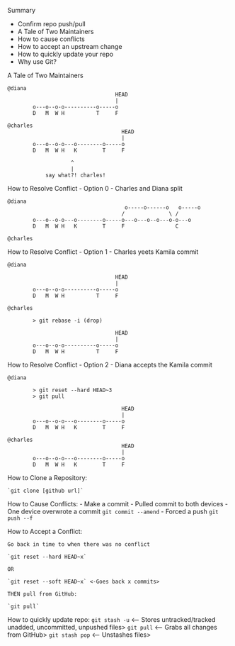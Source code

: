 Summary

- Confirm repo push/pull
- A Tale of Two Maintainers
- How to cause conflicts
- How to accept an upstream change
- How to quickly update your repo
- Why use Git?


A Tale of Two Maintainers

```console
@diana
                                  HEAD
                                  |
        o---o--o-o----------o-----o
        D   M  W H          T     F

@charles
                                    HEAD
                                    |
        o---o--o-o---o--------o-----o
        D   M  W H   K        T     F

                    ^
                    |
            say what?! charles!
```

How to Resolve Conflict - Option 0 - Charles and Diana split 

```console
@diana
                                     o-----o------o   o-----o
                                    /              \ /
        o---o--o-o---o--------o-----o---o---o--o---o-o---o
        D   M  W H   K        T     F                C

@charles
```

How to Resolve Conflict - Option 1 - Charles yeets Kamila commit

```console        
@diana

                                  HEAD
                                  |
        o---o--o-o----------o-----o
        D   M  W H          T     F

@charles

        > git rebase -i (drop)

                                  HEAD
                                  |
        o---o--o-o----------o-----o
        D   M  W H          T     F
```

How to Resolve Conflict - Option 2 - Diana accepts the Kamila commit

```console        
@diana

        > git reset --hard HEAD~3
        > git pull

                                    HEAD
                                    |
        o---o--o-o---o--------o-----o
        D   M  W H   K        T     F

@charles
                                    HEAD
                                    |
        o---o--o-o---o--------o-----o
        D   M  W H   K        T     F
```

How to Clone a Repository:

    `git clone [github url]`

How to Cause Conflicts:
    - Make a commit
    - Pulled commit to both devices
    - One device overwrote a commit `git commit --amend`
    - Forced a push `git push --f`

How to Accept a Conflict:
    
    Go back in time to when there was no conflict

    `git reset --hard HEAD~x` 

    OR

    `git reset --soft HEAD~x` <-Goes back x commits>

    THEN pull from GitHub:

    `git pull`

How to quickly update repo:
    `git stash -u` <-- Stores untracked/tracked unadded, uncommitted, unpushed files>
    `git pull` <-- Grabs all changes from GitHub>
    `git stash pop` <-- Unstashes files>
